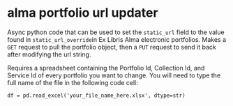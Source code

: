 # alma portfolio url updater
Async python code that can be used to set the ```static_url``` field to the value found in ```static_url_override```in Ex Libris Alma electronic portfolios. Makes a ```GET``` request to pull the portfolio object, then a ```PUT``` request to send it back after modifying the url string.


Requires a spreadsheet containing the Portfolio Id, Collection Id, and Service Id of every portfolio you want to change. You will need to type the full name of the file in the following code cell:

```df = pd.read_excel('your_file_name_here.xlsx', dtype=str) ```


